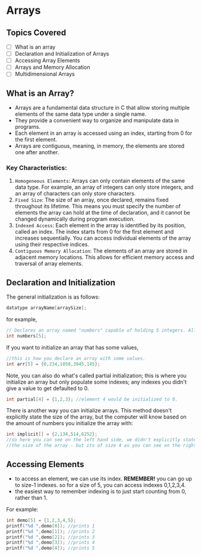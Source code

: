 # Arrays

## Topics Covered
- [ ] What is an array
- [ ] Declaration and Initialization of Arrays
- [ ] Accessing Array Elements
- [ ] Arrays and Memory Allocation
- [ ] Multidimensional Arrays

## What is an Array?
- Arrays are a fundamental data structure in C that allow storing multiple elements of the same data type under a single name.
- They provide a convenient way to organize and manipulate data in programs.
- Each element in an array is accessed using an index, starting from 0 for the first element.
- Arrays are contiguous, meaning, in memory, the elements are stored one after another.

### Key Characteristics:
1. `Homogeneous Elements`: Arrays can only contain elements of the same data type. For example, an array of integers can only store integers, and an array of characters can only store characters.
2. `Fixed Size`: The size of an array, once declared, remains fixed throughout its lifetime. This means you must specify the number of elements the array can hold at the time of declaration, and it cannot be changed dynamically during program execution.
3. `Indexed Access`: Each element in the array is identified by its position, called an index. The index starts from 0 for the first element and increases sequentially. You can access individual elements of the array using their respective indices.
4. `Contiguous Memory Allocation`: The elements of an array are stored in adjacent memory locations. This allows for efficient memory access and traversal of array elements.

## Declaration and Initialization
The general initialization is as follows:
```C
datatype arrayName[arraySize];
```
for example,
```C
// Declares an array named "numbers" capable of holding 5 integers. All values default initialize to 0 in an integer array.
int numbers[5]; 
```
If you want to initialize an array that has some values,
```C
//this is how you declare an array with some values.
int arr[5] = {0,234,1058,3945,145}; 
```
Note, you can also do what's called partial initialization; this is where you initialize an array but only populate some indexes; any indexes you didn't give a value to get defaulted to 0.
```C
int partial[4] = {1,2,3}; //element 4 would be initialized to 0.
```
There is another way you can initialize arrays. This method doesn't explicitly state the size of the array, but the computer will know based on the amount of numbers you initialize the array with:
```C
int implicit[] = {2,134,514,6252}; 
//so here you can see on the left hand side, we didn't explicitly state 
//the size of the array - but its of size 4 as you can see on the right.
```

## Accessing Elements
- to access an element, we can use its index. <strong> REMEMBER!</strong> you can go up to size-1 indexes. so for a size of 5, you can access indexes 0,1,2,3,4.
- the easiest way to remember indexing is to just start counting from 0, rather than 1.

For example:
```C
int demo[5] = {1,2,3,4,5};
printf("%d ",demo[0]); //prints 1
printf("%d ",demo[1]); //prints 2
printf("%d ",demo[2]); //prints 3
printf("%d ",demo[3]); //prints 4
printf("%d ",demo[4]); //prints 5
```

